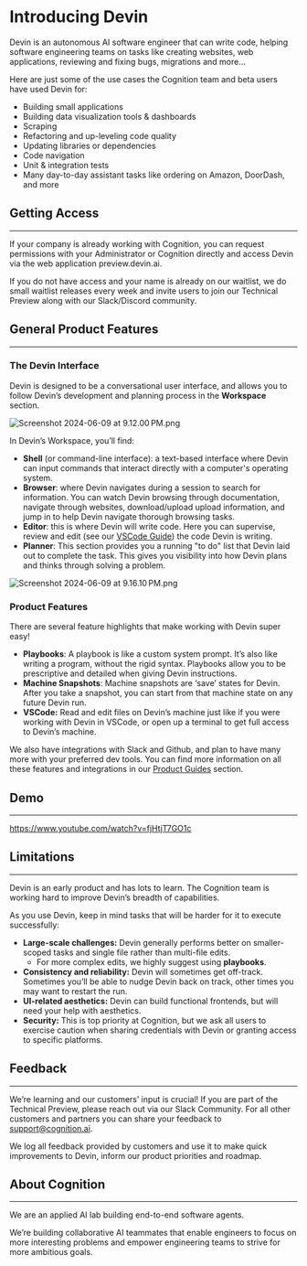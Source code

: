 # Introducing Devin

Devin is an autonomous AI software engineer that can write code, helping software engineering teams on tasks like creating websites, web applications, reviewing and fixing bugs, migrations and more…

Here are just some of the use cases the Cognition team and beta users have used Devin for:

- Building small applications
- Building data visualization tools & dashboards
- Scraping
- Refactoring and up-leveling code quality
- Updating libraries  or dependencies
- Code navigation
- Unit & integration tests
- Many day-to-day assistant tasks like ordering on Amazon, DoorDash, and more

## Getting Access

---

If your company is already working with Cognition, you can request permissions with your Administrator or Cognition directly and access Devin via the web application preview.devin.ai.

If you do not have access and your name is already on our waitlist, we do small waitlist releases every week and invite users to join our Technical Preview along with our Slack/Discord community.

## General Product Features

---

### The Devin Interface

Devin is designed to be a conversational user interface, and allows you to follow Devin’s development and planning process in the **Workspace** section.

![Screenshot 2024-06-09 at 9.12.00 PM.png](https://prod-files-secure.s3.us-west-2.amazonaws.com/4f925d22-65a4-47c3-9aed-b65e115aaef3/d7295090-5036-4bdd-b742-491fff4d0691/Screenshot_2024-06-09_at_9.12.00_PM.png)

In Devin’s Workspace, you’ll find: 

- **Shell** (or command-line interface): a text-based interface where Devin can input commands that interact directly with a computer's operating system.
- **Browser**: where Devin navigates during a session to search for  information. You can watch Devin browsing through documentation, navigate through websites, download/upload upload information, and jump in to help Devin navigate thorough browsing tasks.
- **Editor**: this is where Devin will write code. Here you can supervise, review and edit (see our [VSCode Guide](https://www.notion.so/bd89720db24e4f52bcd63489ff87e3fa?pvs=21)) the code Devin is writing.
- **Planner**: This section provides you a running "to do" list that Devin laid out to complete the task. This gives you  visibility into how Devin plans and thinks through solving a problem.

![Screenshot 2024-06-09 at 9.16.10 PM.png](https://prod-files-secure.s3.us-west-2.amazonaws.com/4f925d22-65a4-47c3-9aed-b65e115aaef3/30556b54-d6f9-45ac-aa83-f71cb89fa81f/Screenshot_2024-06-09_at_9.16.10_PM.png)

### Product Features

There are several feature highlights that make working with Devin super easy!

- **Playbooks**: A playbook is like a custom system prompt. It’s also like writing a program, without the rigid syntax. Playbooks allow you to be prescriptive and detailed when giving Devin instructions.
- **Machine Snapshots**: Machine snapshots are ‘save’ states for Devin. After you take a snapshot, you can start from that machine state on any future Devin run.
- **VSCode:** Read and edit files on Devin’s machine just like if you were working with Devin in VSCode, or open up a terminal to get full access to Devin’s machine.

We also have integrations with Slack and Github, and plan to have many more with your preferred dev tools. You can find more information on all these features and integrations in our [Product Guides](https://www.notion.so/Product-Guides-4a47d7181e1d4533b996b8d574c13b23?pvs=21) section.

## Demo

---

https://www.youtube.com/watch?v=fjHtjT7GO1c

## Limitations

---

Devin is an early product and has lots to learn. The Cognition team is working hard to improve Devin’s breadth of capabilities. 

As you use Devin, keep in mind tasks that will be harder for it to execute successfully:

- **Large-scale challenges:** Devin generally performs better on smaller-scoped tasks and single file rather than multi-file edits.
    - For more complex edits, we highly suggest using **playbooks**.
- **Consistency and reliability:** Devin will sometimes get off-track. Sometimes you’ll be able to nudge Devin back on track, other times you may want to restart the run.
- **UI-related aesthetics:** Devin can build functional frontends, but will need your help with aesthetics.
- **Security:** This is top priority at Cognition, but we ask all users to exercise caution when sharing credentials with Devin or granting access to specific platforms.

## Feedback

---

We’re learning and our customers’ input is crucial! If you are part of the Technical Preview, please reach out via our Slack Community. For all other customers and partners you can share your feedback to support@cognition.ai.

We log all feedback provided by customers and use it to make quick improvements to Devin, inform our product priorities and roadmap.

## About Cognition

---

We are an applied AI lab building end-to-end software agents.

We’re building collaborative AI teammates that enable engineers to focus on more interesting problems and empower engineering teams to strive for more ambitious goals.
